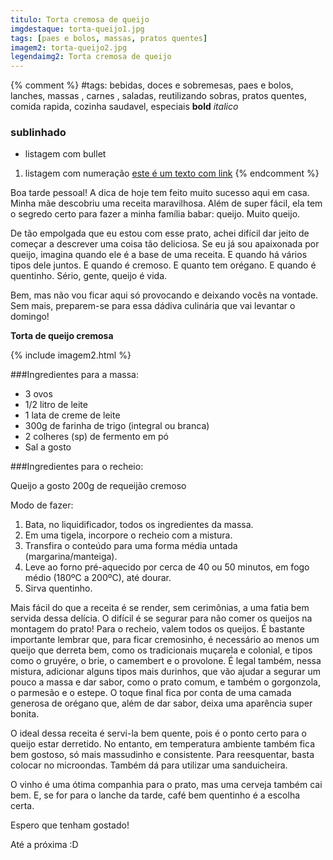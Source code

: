 ```yaml
---
titulo: Torta cremosa de queijo
imgdestaque: torta-queijo1.jpg
tags: [paes e bolos, massas, pratos quentes]
imagem2: torta-queijo2.jpg
legendaimg2: Torta cremosa de queijo
---
```

{% comment %}
#tags: bebidas, doces e sobremesas, paes e bolos, lanches, massas , carnes , saladas, reutilizando sobras, pratos quentes, comida rapida, cozinha saudavel, especiais
**bold**
*italico*
### sublinhado
* listagem com bullet
1. listagem com numeração
[este é um texto com link](https://www.enderecodolink.com)
{% endcomment %}

Boa tarde pessoal! A dica de hoje tem feito muito sucesso aqui em casa. Minha mãe descobriu uma receita maravilhosa. Além de super fácil, ela tem o segredo certo para fazer a minha família babar: queijo. Muito queijo. 

De tão empolgada que eu estou com esse prato, achei difícil dar jeito de começar a descrever uma coisa tão deliciosa. Se eu já sou apaixonada por queijo, imagina quando ele é a base de uma receita. E quando há vários tipos dele juntos. E quando é cremoso. E quanto tem orégano. E quando é quentinho. Sério, gente, queijo é vida. 

Bem, mas não vou ficar aqui só provocando e deixando vocês na vontade. Sem mais, preparem-se para essa dádiva culinária que vai levantar o domingo! 

**Torta de queijo cremosa**

{% include imagem2.html %}

###Ingredientes para a massa:

* 3 ovos
* 1/2 litro de leite
* 1 lata de creme de leite
* 300g de farinha de trigo (integral ou branca)
* 2 colheres (sp) de fermento em pó
* Sal a gosto

###Ingredientes para o recheio:

Queijo a gosto 
200g de requeijão cremoso 

Modo de fazer:
1. Bata, no liquidificador, todos os ingredientes da massa.
2. Em uma tigela, incorpore o recheio com a mistura.
3. Transfira o conteúdo para uma forma média untada (margarina/manteiga).
4. Leve ao forno pré-aquecido por cerca de 40 ou 50 minutos, em fogo médio (180ºC a 200ºC), até dourar.
5. Sirva quentinho. 

Mais fácil do que a receita é se render, sem cerimônias, a uma fatia bem servida dessa delícia. O difícil é se segurar para não comer os queijos na montagem do prato! Para o recheio, valem todos os queijos. É bastante importante lembrar que, para ficar cremosinho, é necessário ao menos um queijo que derreta bem, como os tradicionais muçarela e colonial, e tipos como o gruyére, o brie, o camembert e o provolone. É legal também, nessa mistura, adicionar alguns tipos mais durinhos, que vão ajudar a segurar um pouco a massa e dar sabor, como o prato comum, e também o gorgonzola, o parmesão e o estepe. O toque final fica por conta de uma camada generosa de orégano que, além de dar sabor, deixa uma aparência super bonita. 

O ideal dessa receita é servi-la bem quente, pois é o ponto certo para o queijo estar derretido. No entanto, em temperatura ambiente também fica bem gostoso, só mais massudinho e consistente. Para reesquentar, basta colocar no microondas. Também dá para utilizar uma sanduicheira. 

O vinho é uma ótima companhia para o prato, mas uma cerveja também cai bem. E, se for para o lanche da tarde, café bem quentinho é a escolha certa. 

Espero que tenham gostado!

Até a próxima :D